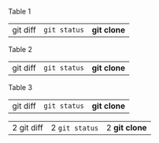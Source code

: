 <p>Table 1</p><table class="wiki-table"><tr><td>git diff</td><td><code>git status</code></td><td><strong>git clone</strong></td></tr></table><p>Table 2</p><table class="wiki-table"><tr><td>git diff</td><td><code>git status</code></td><td><strong>git clone</strong></td></tr></table><p>Table 3</p><table class="wiki-table"><tr><td>git diff</td><td><code>git status</code></td><td><strong>git clone</strong></td></tr></table><table class="wiki-table"><tr><td>2 git diff</td><td>2 <code>git status</code></td><td>2 <strong>git clone</strong></td></tr></table>
